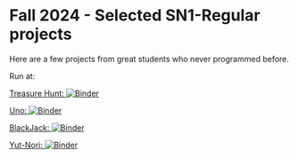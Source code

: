 # Fall 2024 - Selected SN1-Regular projects

Here are a few projects from great students who never programmed before.

Run at:

[Treasure Hunt: ![Binder](https://mybinder.org/badge_logo.svg)](https://mybinder.org/v2/gh/j-nila/SN1-24-Projects/HEAD?labpath=TreasureHunt/TriviaForTreasure.ipynb)

[Uno: ![Binder](https://mybinder.org/badge_logo.svg)](https://mybinder.org/v2/gh/j-nila/SN1-24-Projects/HEAD?labpath=Uno/UNOGAME.ipynb)

[BlackJack: ![Binder](https://mybinder.org/badge_logo.svg)](https://mybinder.org/v2/gh/j-nila/SN1-24-Projects/HEAD?labpath=BlackJack.ipynb)

[Yut-Nori: ![Binder](https://mybinder.org/badge_logo.svg)](https://mybinder.org/v2/gh/j-nila/SN1-24-Projects/HEAD?labpath=YutNori.ipynb)